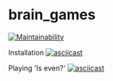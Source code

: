 # brain_games

[![Maintainability](https://api.codeclimate.com/v1/badges/a99a88d28ad37a79dbf6/maintainability)](https://codeclimate.com/github/codeclimate/codeclimate/maintainability)

Installation
[![asciicast](https://asciinema.org/a/Grk8HbJNIoYUz4cqfntQHFRuV.svg)](https://asciinema.org/a/Grk8HbJNIoYUz4cqfntQHFRuV)

Playing 'Is even?'
[![asciicast](https://asciinema.org/a/77CJuPbTjJQ2iHFUbWFSmqGkg.svg)](https://asciinema.org/a/77CJuPbTjJQ2iHFUbWFSmqGkg)
